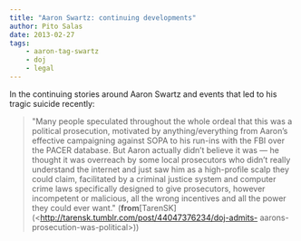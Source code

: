 ```yaml
---
title: "Aaron Swartz: continuing developments"
author: Pito Salas
date: 2013-02-27
tags:
    - aaron-tag-swartz
    - doj
    - legal
---
```




In the continuing stories around Aaron Swartz and events that led to his
tragic suicide recently:

> "Many people speculated throughout the whole ordeal that this was a
> political prosecution, motivated by anything/everything from Aaron’s
> effective campaigning against SOPA to his run-ins with the FBI over the
> PACER database. But Aaron actually didn’t believe it was — he thought it was
> overreach by some local prosecutors who didn’t really understand the
> internet and just saw him as a high-profile scalp they could claim,
> facilitated by a criminal justice system and computer crime laws
> specifically designed to give prosecutors, however incompetent or malicious,
> all the wrong incentives and all the power they could ever want."
> (**from**[TarenSK](<http://tarensk.tumblr.com/post/44047376234/doj-admits-
> aarons-prosecution-was-political>))


